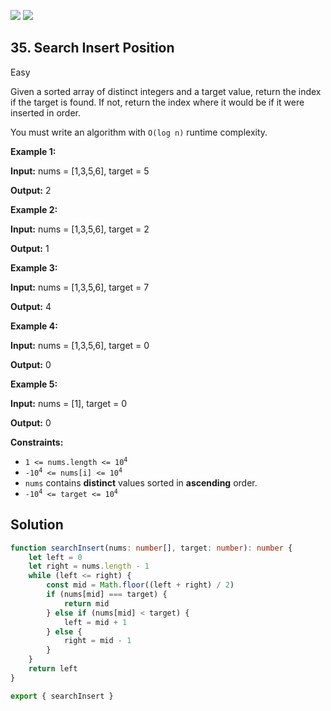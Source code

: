 [![](https://img.shields.io/github/stars/LeetCode-Top-Interview-150/LeetCode-Top-Interview-150?label=Stars&style=flat-square)](https://github.com/LeetCode-Top-Interview-150/LeetCode-Top-Interview-150)
[![](https://img.shields.io/github/forks/LeetCode-Top-Interview-150/LeetCode-Top-Interview-150?label=Fork%20me%20on%20GitHub%20&style=flat-square)](https://github.com/LeetCode-Top-Interview-150/LeetCode-Top-Interview-150/fork)

## 35\. Search Insert Position

Easy

Given a sorted array of distinct integers and a target value, return the index if the target is found. If not, return the index where it would be if it were inserted in order.

You must write an algorithm with `O(log n)` runtime complexity.

**Example 1:**

**Input:** nums = [1,3,5,6], target = 5

**Output:** 2 

**Example 2:**

**Input:** nums = [1,3,5,6], target = 2

**Output:** 1 

**Example 3:**

**Input:** nums = [1,3,5,6], target = 7

**Output:** 4 

**Example 4:**

**Input:** nums = [1,3,5,6], target = 0

**Output:** 0 

**Example 5:**

**Input:** nums = [1], target = 0

**Output:** 0 

**Constraints:**

*   <code>1 <= nums.length <= 10<sup>4</sup></code>
*   <code>-10<sup>4</sup> <= nums[i] <= 10<sup>4</sup></code>
*   `nums` contains **distinct** values sorted in **ascending** order.
*   <code>-10<sup>4</sup> <= target <= 10<sup>4</sup></code>

## Solution

```typescript
function searchInsert(nums: number[], target: number): number {
    let left = 0
    let right = nums.length - 1
    while (left <= right) {
        const mid = Math.floor((left + right) / 2)
        if (nums[mid] === target) {
            return mid
        } else if (nums[mid] < target) {
            left = mid + 1
        } else {
            right = mid - 1
        }
    }
    return left
}

export { searchInsert }
```